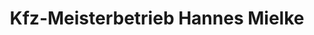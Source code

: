---
title: "Kfz-Meisterbetrieb Hannes Mielke"
url: /goettingen/kfz-meisterbetrieb-hannes-mielke/
shop: Autowerkstatt
---